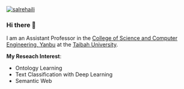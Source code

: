 <p align="left"> <a href="https://twitter.com/salrehaili" target="blank"><img src="https://img.shields.io/twitter/follow/salrehaili?logo=twitter&style=for-the-badge" alt="salrehaili" /></a> </p>

### Hi there 👋

<!--
**salrehaili/salrehaili** is a ✨ _special_ ✨ repository because its `README.md` (this file) appears on your GitHub profile.

I am an Assistant Professor in the [College of Science and Computer Engineering, Yanbu](https://www.taibahu.edu.sa/Pages/EN/Sector/SectorPage.aspx?ID=33) at the [Taibah University](https://www.taibahu.edu.sa/).

Here are some ideas to get you started:


- 🔭 I’m currently working on ...
- 🌱 I’m currently learning ...
- 👯 I’m looking to collaborate on ...
- 🤔 I’m looking for help with ...
- 💬 Ask me about ...
- 📫 How to reach me: ...
- 😄 Pronouns: ...
- ⚡ Fun fact: ...

-->

I am an Assistant Professor in the [College of Science and Computer Engineering, Yanbu](https://www.taibahu.edu.sa/Pages/EN/Sector/SectorPage.aspx?ID=33) at the [Taibah University](https://www.taibahu.edu.sa/).

**My Reseach Interest**:
- Ontology Learning
- Text Classification with Deep Learning
- Semantic Web


